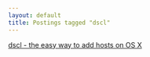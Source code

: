 ```yaml
---
layout: default
title: Postings tagged "dscl"
---
```

[dscl - the easy way to add hosts on OS X](http://janesconference.github.com/KievII//2009/07/dscl-the-easy-way-to-add-hosts-on-osx)<br />
